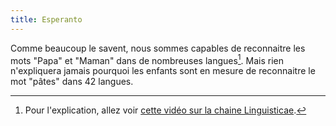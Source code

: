 ```yaml
---
title: Esperanto
---
```


Comme beaucoup le savent, nous sommes capables de reconnaitre les mots "Papa" et "Maman" dans de nombreuses langues[^exp]. Mais rien n'expliquera jamais pourquoi les enfants sont en mesure de reconnaitre le mot "pâtes" dans 42 langues.

[^exp]: Pour l'explication, allez voir [cette vidéo sur la chaine Linguisticae](https://youtu.be/bxPdmEmNCaU 'Pourquoi dit-on papa et maman dans toutes les langues ? - MLTP#7').
